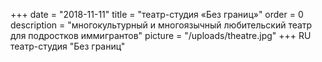 +++
date = "2018-11-11"
title = "театр-студия «Без границ»"
order = 0
description = "многокультурный и многоязычный любительский театр для подростков иммигрантов"
picture = "/uploads/theatre.jpg"
+++
RU
театр-студия "Без границ"
